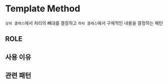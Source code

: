 # Template Method

`상위 클래스`에서 처리의 뼈대를 결정하고 `하위 클래스`에서 구체적인 내용을 결정하는 패턴

## ROLE

## 사용 이유

## 관련 패턴
